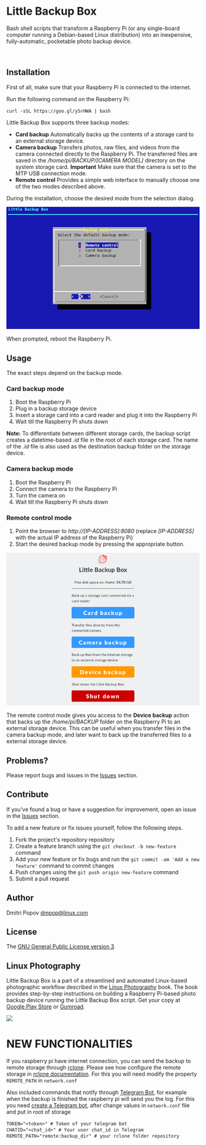 # Little Backup Box

Bash shell scripts that transform a Raspberry Pi (or any single-board computer running a Debian-based Linux distribution) into an inexpensive, fully-automatic, pocketable photo backup device.

<img src="https://i.imgur.com/OQ3AQfM.jpg" alt="" width="375"/>

## Installation

First of all, make sure that your Raspberry Pi is connected to the internet.

Run the following command on the Raspberry Pi:

    curl -sSL https://goo.gl/ySrHWA | bash

Little Backup Box supports three backup modes:

- **Card backup** Automatically backs up the contents of a storage card to an external storage device.
- **Camera backup** Transfers photos, raw files, and videos from the camera connected directly to the Raspberry Pi. The transferred files are saved in the */home/pi/BACKUP/[CAMERA MODEL]* directory on the system storage card. **Important** Make sure that the camera is set to the MTP USB connection mode.
- **Remote control** Provides a simple web interface to manually choose one of the two modes described above.

During the installation, choose the desired mode from the selection dialog.

<img src="img/installer.png" alt="" width="600"/>

When prompted, reboot the Raspberry Pi.

## Usage

The exact steps depend on the backup mode.

### Card backup mode

1. Boot the Raspberry Pi
2. Plug in a backup storage device
3. Insert a storage card into a card reader and plug it into the Raspberry Pi
4. Wait till the Raspberry Pi shuts down

**Note:** To differentiate between different storage cards, the backup script creates a datetime-based *.id* file in the root of each storage card. The name of the *.id* file is also used as the destination backup folder on the storage device.

### Camera backup mode

1. Boot the Raspberry Pi
2. Connect the camera to the Raspberry Pi
3. Turn the camera on
4. Wait till the Raspberry Pi shuts down

### Remote control mode

1. Point the browser to *http://[IP-ADDRESS]:8080* (replace *[IP-ADDRESS]* with the actual IP address of the Raspberry Pi)
2. Start the desired backup mode by pressing the appropriate button.

<img src="img/rc.png" alt="" />

The remote control mode gives you access to the **Device backup** action that backs up the */home/pi/BACKUP* folder on the Raspberry Pi to an external storage device. This can be useful when you transfer files in the camera backup mode, and later want to back up the transferred files to a external storage device.

## Problems?

Please report bugs and issues in the [Issues](https://github.com/dmpop/little-backup-box/issues) section.

## Contribute

If you've found a bug or have a suggestion for improvement, open an issue in the [Issues](https://github.com/dmpop/little-backup-box/issues) section.

To add a new feature or fix issues yourself, follow the following steps.

1. Fork the project's repository repository
2. Create a feature branch using the `git checkout -b new-feature` command
3. Add your new feature or fix bugs and run the `git commit -am 'Add a new feature'` command to commit changes
4. Push changes using the `git push origin new-feature` command
5. Submit a pull request

## Author

Dmitri Popov [dmpop@linux.com](mailto:dmpop@linux.com)

## License

The [GNU General Public License version 3](http://www.gnu.org/licenses/gpl-3.0.en.html)

## Linux Photography

Little Backup Box is a part of a streamlined and automated Linux-based photographic workflow described in the [Linux Photography](https://gumroad.com/l/linux-photography) book. The book provides step-by-step instructions on building a Raspberry Pi-based photo backup device running the Little Backup Box script. Get your copy at [Google Play Store](https://play.google.com/store/books/details/Dmitri_Popov_Linux_Photography?id=cO70CwAAQBAJ) or [Gumroad](https://gumroad.com/l/linux-photography).

<img src="https://scribblesandsnaps.files.wordpress.com/2016/07/linux-photography-6.jpg" width="200"/>

# NEW FUNCTIONALITIES

If you raspberry pi have internet connection, you can send the backup to remote storage through [rclone](https://github.com/ncw/rclone). Please see how configure the remote storage in [rclone documentation](https://rclone.org/). For this you will need modify the property ``REMOTE_PATH`` in ``network.conf``

Also included commands that notify through [Telegram Bot](https://telegram.org/blog/bot-revolution), for example when the backup is finished the raspberry pi will send you the log. For this you need [create a Telegram bot](https://core.telegram.org/bots#creating-a-new-bot), after change values in ``network.conf`` file and put in root of storage

    TOKEN="<token>" # Token of your telegram bot
    CHATID="<chat_id>" # Your user chat_id in Telegram
    REMOTE_PATH="remote:backup_dir" # your rclone folder repository
    
